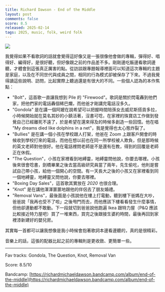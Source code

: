 ```yaml
---
title: Richard Dawson - End of the Middle
layout: post
comments: false
score: 8.5
released: 2025-02-14
tags: 2025, music, folk, weird folk
---
```


![](https://f4.bcbits.com/img/a1213254718_16.jpg)

我覺得如果不看歌詞的話就會覺得這好像又是一張很像他會做的專輯，彈得好、唱得好、編得好，是很好聽，但好像跟之前的作品差不多。剛剛邊吃飯邊看歌詞邊聽，才體會到這張真正厲害的點。從訪談跟專題報導裡面可以知道這次專輯的主題是家庭，以及在不同世代與成員之間，相同的行為模式卻被保存了下來。不過我覺得讀這些說明、訪問，比起實際上聽過還是有很大的不同。一些個人認為的本作焦點：

- "Bolt"，這首歌一直讓我想到 Pile 的 "Firewood"。歌詞是關於閃電轟到他們家，把他們家的電話轟個稀巴爛，而他爸才剛講完電話沒多久。
- "Gondola" 是在講一個阿嬤在說希望可以把握時間陪孫女去威尼斯搭貢多拉，小時候開始就在莫名其妙的小鎮活著，沒書可唸，在家裡的珠寶店工作做到發覺自己已經離死不遠了，於是希望在還來得及的時候多創造一些回憶。他在唱 "My dreams died like dolphins in a net"，我是覺得也太心態炸裂了。
- "Bullies" 是在講一個小孩在學校跟人打架，他爸在 Zoom 上跟客戶開會的時候收到學校打來的電話，而他在想以前也在同一所學校被人欺負，但是那時候的英文老師對他很好。他在電話裡問老師是不是還有在教，得到的回覆是老師正在休假。
- "The Question"，小孩在家裡看到地縛靈，地縛靈問他說，你要去哪裡。小孩後來很會唸書，劍橋畢業之後去當高級研究員當了兩年，先生偷吃，他則是嘗試自己帶小孩，給他一個開心的空間。有一天長大之後的小孩又在家裡看到同一個地縛靈，地縛靈又問他說，你要去哪裡。
- "Boxing Day Sales"，這首歌其實放在 _2020_ 也很合理。
- "Knot" 是在講他渾渾噩噩地跟他的伴侶去了朋友婚禮。
- "Removal Vans"，最後面是小孩說他在樓上打電動，聽到樓下爸媽在大吵，爸爸說「我再也受不了啦」之後甩門而去，而他應該下樓看看發生什麼事情，但他卻連動都不敢動。下一段就切到爸爸說他跑遍 Ikea 跟特力屋（P&Q 應該比較接近特力屋吧）買了一堆東西，買完之後跟接生婆約時間，最後再回到家裡漆新建好的嬰兒房。

其實每一首都可以讓我想像是我小時候會抱著歌詞本邊看邊聽的，真的是很精彩。

音樂上的話，這張的配器比起之前的專輯則是更收斂、更簡單一些。

---

Fav tracks: Gondola, The Question, Knot, Removal Van

Score: 8.5/10

Bandcamp: [https://richardmichaeldawson.bandcamp.com/album/end-of-the-middle](https://richardmichaeldawson.bandcamp.com/album/end-of-the-middle)

